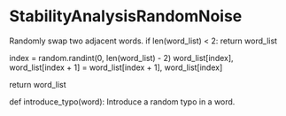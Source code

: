 # StabilityAnalysisRandomNoise

Randomly swap two adjacent words.
if len(word_list) < 2:
return word_list

index = random.randint(0, len(word_list) - 2)
word_list[index], word_list[index + 1] = word_list[index + 1], word_list[index]

return word_list


def introduce_typo(word):
Introduce a random typo in a word.